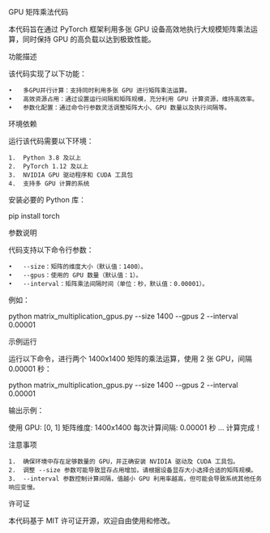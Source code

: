 GPU 矩阵乘法代码

本代码旨在通过 PyTorch 框架利用多张 GPU 设备高效地执行大规模矩阵乘法运算，同时保持 GPU 的高负载以达到极致性能。

功能描述

该代码实现了以下功能：

	•	多GPU并行计算：支持同时利用多张 GPU 进行矩阵乘法运算。
	•	高效资源占用：通过设置运行间隔和矩阵规模，充分利用 GPU 计算资源，维持高效率。
	•	参数化配置：通过命令行参数灵活调整矩阵大小、GPU 数量以及执行间隔等。

环境依赖

运行该代码需要以下环境：

	1.	Python 3.8 及以上
	2.	PyTorch 1.12 及以上
	3.	NVIDIA GPU 驱动程序和 CUDA 工具包
	4.	支持多 GPU 计算的系统

安装必要的 Python 库：

pip install torch

参数说明

代码支持以下命令行参数：

	•	--size：矩阵的维度大小（默认值：1400）。
	•	--gpus：使用的 GPU 数量（默认值：1）。
	•	--interval：矩阵乘法间隔时间（单位：秒，默认值：0.00001）。

例如：

python matrix_multiplication_gpus.py --size 1400 --gpus 2 --interval 0.00001

示例运行

运行以下命令，进行两个 1400x1400 矩阵的乘法运算，使用 2 张 GPU，间隔 0.00001 秒：

python matrix_multiplication_gpus.py --size 1400 --gpus 2 --interval 0.00001

输出示例：

使用 GPU: [0, 1]
矩阵维度: 1400x1400
每次计算间隔: 0.00001 秒
...
计算完成！

注意事项

	1.	确保环境中存在足够数量的 GPU，并正确安装 NVIDIA 驱动及 CUDA 工具包。
	2.	调整 --size 参数可能导致显存占用增加，请根据设备显存大小选择合适的矩阵规模。
	3.	--interval 参数控制计算间隔，值越小 GPU 利用率越高，但可能会导致系统其他任务响应变慢。

许可证

本代码基于 MIT 许可证开源，欢迎自由使用和修改。
